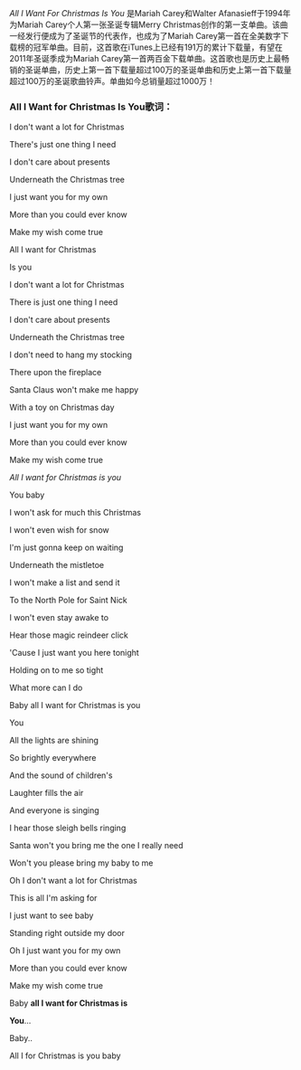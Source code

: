 

_All I Want For Christmas Is You_ 是Mariah Carey和Walter Afanasieff于1994年为Mariah
Carey个人第一张圣诞专辑Merry Christmas创作的第一支单曲。该曲一经发行便成为了圣诞节的代表作，也成为了Mariah
Carey第一首在全美数字下载榜的冠军单曲。目前，这首歌在iTunes上已经有191万的累计下载量，有望在2011年圣诞季成为Mariah
Carey第一首两百金下载单曲。这首歌也是历史上最畅销的圣诞单曲，历史上第一首下载量超过100万的圣诞单曲和历史上第一首下载量超过100万的圣诞歌曲铃声。单曲如今总销量超过1000万！

### All I Want for Christmas Is You歌词：

I don't want a lot for Christmas

There's just one thing I need

I don't care about presents

Underneath the Christmas tree

I just want you for my own

More than you could ever know

Make my wish come true

All I want for Christmas

Is you

I don't want a lot for Christmas

There is just one thing I need

I don't care about presents

Underneath the Christmas tree

I don't need to hang my stocking

There upon the fireplace

Santa Claus won't make me happy

With a toy on Christmas day

I just want you for my own

More than you could ever know

Make my wish come true

_All I want for Christmas is you_

You baby

I won't ask for much this Christmas

I won't even wish for snow

I'm just gonna keep on waiting

Underneath the mistletoe

I won't make a list and send it

To the North Pole for Saint Nick

I won't even stay awake to

Hear those magic reindeer click

'Cause I just want you here tonight

Holding on to me so tight

What more can I do

Baby all I want for Christmas is you

You

All the lights are shining

So brightly everywhere

And the sound of children's

Laughter fills the air

And everyone is singing

I hear those sleigh bells ringing

Santa won't you bring me the one I really need

Won't you please bring my baby to me

Oh I don't want a lot for Christmas

This is all I'm asking for

I just want to see baby

Standing right outside my door

Oh I just want you for my own

More than you could ever know

Make my wish come true

Baby **all I want for Christmas is**

**You**...

Baby..

All I for Christmas is you baby

